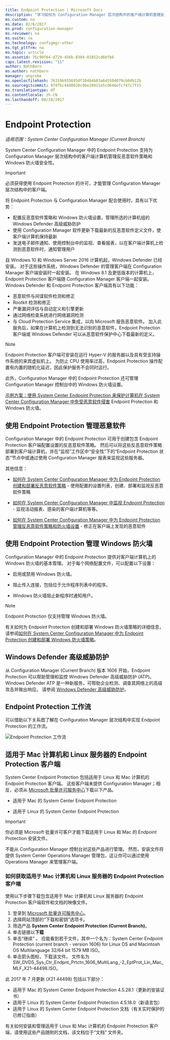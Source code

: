 ```yaml
---
title: Endpoint Protection | Microsoft Docs
description: "学习如何为 Configuration Manager 层次结构中的客户端计算机管理反恶意软件策略和 Windows 防火墙安全性。"
ms.custom: na
ms.date: 02/6/2017
ms.prod: configuration-manager
ms.reviewer: na
ms.suite: na
ms.technology: configmgr-other
ms.tgt_pltfrm: na
ms.topic: article
ms.assetid: 76c90f64-d729-456b-8304-01852cd66fb6
caps.latest.revision: "11"
author: NathBarn
ms.author: nathbarn
manager: angrobe
ms.openlocfilehash: 76319b935695df204b4b83a645504079c60db12b
ms.sourcegitcommit: 974fbc4408028c8be28911e5cd646efcf47c7f15
ms.translationtype: HT
ms.contentlocale: zh-CN
ms.lasthandoff: 08/28/2017
---
```

# <a name="endpoint-protection"></a>Endpoint Protection

*适用范围：System Center Configuration Manager (Current Branch)*

System Center Configuration Manager 中的 Endpoint Protection 支持为 Configuration Manager 层次结构中的客户端计算机管理反恶意软件策略和 Windows 防火墙安全性。  

> [!IMPORTANT]  
>  必须获得使用 Endpoint Protection 的许可，才能管理 Configuration Manager 层次结构中的客户端。  

 将 Endpoint Protection 与 Configuration Manager 配合使用时，具有以下优势：  

-   配置反恶意软件策略和 Windows 防火墙设置，管理所选的计算机组的 Windows Defender 高级威胁防护  
-   使用 Configuration Manager 软件更新下载最新的反恶意软件定义文件，使客户端计算机保持最新  
-   发送电子邮件通知、使用控制台中的监视、查看报表，以在客户端计算机上检测到恶意软件时，通知管理用户  

自 Windows 10 和 Windows Server 2016 计算机起，Windows Defender 已经安装。 对于这些操作系统，Windows Defender 的管理客户端在 Configuration Manager 客户端安装时一起安装。 在 Windows 8.1 及更低版本的计算机上，Endpoint Protection 客户端随 Configuration Manager 客户端一起安装。 Windows Defender 和 Endpoint Protection 客户端具有以下功能：  

-   恶意软件与间谍软件检测和修正  
-   Rootkit 检测和修正  
-   严重漏洞评估与自动定义和引擎更新  
-   通过网络检查系统进行网络漏洞检测  
-   与 Cloud Protection Service 集成，以向 Microsoft 报告恶意软件。 加入此服务后，如果在计算机上检测到无法识别的恶意软件，Endpoint Protection 客户端或 Windows Defender 可以从恶意软件保护中心下载最新的定义。  

> [!NOTE]  
>  Endpoint Protection 客户端可安装在运行 Hyper-V 的服务器以及具有受支持操作系统的来宾虚拟机上。 为防止 CPU 使用率过高，Endpoint Protection 操作配置有内置的随机化延迟，因此保护服务不会同时运行。  

 此外，Configuration Manager 中的 Endpoint Protection 还可管理 Configuration Manager 控制台中的 Windows 防火墙设置。  

 [示例方案：使用 System Center Endpoint Protection 来保护计算机在 System Center Configuration Manager 中免受恶意软件侵害](scenarios-endpoint-protection.md) Endpoint Protection 和 Windows 防火墙。  


## <a name="managing-malware-with-endpoint-protection"></a>使用 Endpoint Protection 管理恶意软件  
 Configuration Manager 中的 Endpoint Protection 可用于创建包含 Endpoint Protection 客户端配置设置的反恶意软件策略。 然后可以将这些反恶意软件策略部署到客户端计算机，并在“监视”工作区中“安全性”下的“Endpoint Protection 状态”节点中或通过使用 Configuration Manager 报表来监视这些服务器。  

 其他信息：  

-   [如何在 System Center Configuration Manager 中为 Endpoint Protection 创建和部署反恶意软件策略](endpoint-antimalware-policies.md) - 使用配置的设置列表，创建、部署和监视反恶意软件策略  

-   [如何在 System Center Configuration Manager 中监视 Endpoint Protection](monitor-endpoint-protection.md) - 监视活动报表、感染的客户端计算机等等。  

-   [如何在 System Center Configuration Manager 中为 Endpoint Protection 管理反恶意软件策略和防火墙设置](endpoint-antimalware-firewall.md) - 修正在客户端上发现的恶意软件  


## <a name="managing-windows-firewall-with-endpoint-protection"></a>使用 Endpoint Protection 管理 Windows 防火墙  
 Configuration Manager 中的 Endpoint Protection 提供对客户端计算机上的 Windows 防火墙的基本管理。 对于每个网络配置文件，可以配置以下设置：  

-   启用或禁用 Windows 防火墙。  

-   阻止传入连接，包括位于允许程序列表中的程序。  

-   Windows 防火墙阻止新程序时通知用户。  

> [!NOTE]  
>  Endpoint Protection 仅支持管理 Windows 防火墙。  


 有关如何为 Endpoint Protection 创建和部署 Windows 防火墙策略的详细信息，请参阅[如何在 System Center Configuration Manager 中为 Endpoint Protection 创建和部署 Windows 防火墙策略](create-windows-firewall-policies.md)。  


## <a name="windows-defender-advanced-threat-protection"></a>Windows Defender 高级威胁防护

从 Configuration Manager (Current Branch) 版本 1606 开始，Endpoint Protection 可以帮助管理和监控 Windows Defender 高级威胁防护 (ATP)。 Windows Defender ATP 是一种新服务，可帮助企业检测、调查其网络上的高级攻击并做出响应。 请参阅 [Windows Defender 高级威胁防护](windows-defender-advanced-threat-protection.md)。

## <a name="endpoint-protection-workflow"></a>Endpoint Protection 工作流  
 可以借助以下关系图了解在 Configuration Manager 层次结构中实现 Endpoint Protection 的工作流。  

 ![Endpoint Protection 工作流](../media/Endpoint-Protection-Workflow.gif)  

## <a name="endpoint-protection-client-for-mac-computers-and-linux-servers"></a>适用于 Mac 计算机和 Linux 服务器的 Endpoint Protection 客户端  
 System Center Endpoint Protection 包括适用于 Linux 和 Mac 计算机的 Endpoint Protection 客户端。 这些客户端未提供 Configuration Manager；相反，必须从 [Microsoft 批量许可服务中心](https://www.microsoft.com/licensing/servicecenter/default.aspx)下载以下产品。  

-   适用于 Mac 的 System Center Endpoint Protection  

-   适用于 Linux 的 System Center Endpoint Protection  


> [!IMPORTANT]  
>  你必须是 Microsoft 批量许可客户才能下载适用于 Linux 和 Mac 的 Endpoint Protection 安装文件。  

 不能从 Configuration Manager 控制台对这些产品进行管理。 然而，安装文件将提供 System Center Operations Manager 管理包，这让你可以通过使用 Operations Manager 来管理客户端。  

### <a name="how-to-get-the-endpoint-protection-client-for-mac-computers-and-linux-servers"></a>如何获取适用于 Mac 计算机和 Linux 服务器的 Endpoint Protection 客户端

使用以下步骤下载包含适用于 Mac 计算机和 Linux 服务器的 Endpoint Protection 客户端软件和文档的映像文件。
1. 登录到 [Microsoft 批量许可服务中心](https://www.microsoft.com/licensing/servicecenter/default.aspx)。
2. 选择网站顶部的“下载和密钥”选项卡。
3. 筛选产品 **System Center Endpoint Protection (Current Branch)**。
4. 单击链接以**下载**
5. 单击“继续” 。 应能看到若干文件，其中一个名为：System Center Endpoint Protection (current branch - version 1606) for Linux OS and Macintosh OS Multilanguage   32/64 bit   1579 MB ISO。
6. 单击箭头图标，下载该文件。 文件名为 SW_DVD5_Sys_Ctr_Endpnt_Prtctn_1606_MultiLang_-2_EptProt_Lin_Mac_MLF_X21-44498.ISO。

此 2017 年 7 月更新 (X21 44498) 包括以下部分：

- 适用于 Mac 的 System Center Endpoint Protection 4.5.28.1（更新的安装证书）
- 适用于 Linux 的 System Center Endpoint Protection 4.5.18.0（新语言包）
- 适用于 Linux 的 System Center Endpoint Protection 文档（有关实时保护的已修订指南）

 有关如何安装和管理适用于 Linux 和 Mac 计算机的 Endpoint Protection 客户端，请使用这些产品随附的文档，该文档位于“文档”  文件夹。
